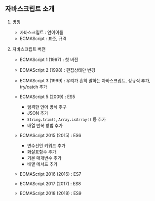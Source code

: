 ## 자바스크립트 소개 

1. 명칭 
    - 자바스크립트 : 언어이름 
    - ECMAScript : 표준, 규격

2. 자바스크립트 버전 
    - ECMAScript 1 (1997) : 첫 버전
    - ECMAScript 2 (1998) : 편집상태만 변경
    - ECMAScript 3 (1999) : 우리가 흔히 말하는 자바스크립트, 정규식 추가, try/catch 추가  
    - ECMAScript 5 (2009) : ES5
        + 엄격한 언어 방식 추구 
        + JSON 추가
        +  `String.trim()`, `Array.isArray()` 등 추가
        + 배열 반복 방법 추가

    - ECMAScript 2015 (2015) : ES6
        + 변수선언 키워드 추가
        + 화살표함수 추가
        + 기본 매개변수 추가
        + 배열 메서드 추가

    - ECMAScript 2016 (2016) : ES7     
    - ECMAScript 2017 (2017) : ES8     
    - ECMAScript 2018 (2018) : ES9     
